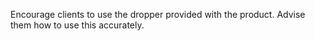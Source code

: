 Encourage clients to use the dropper provided with the product. Advise them how to use this accurately.
